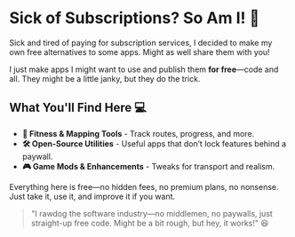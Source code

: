 # Sick of Subscriptions? So Am I! 🚀

Sick and tired of paying for subscription services, I decided to make my own free alternatives to some apps. Might as well share them with you!

I just make apps I might want to use and publish them **for free**—code and all. They might be a little janky, but they do the trick. 

## What You'll Find Here 💻
- **🚴 Fitness & Mapping Tools** - Track routes, progress, and more.
- **🛠 Open-Source Utilities** - Useful apps that don’t lock features behind a paywall.
- **🎮 Game Mods & Enhancements** - Tweaks for transport and realism.

Everything here is free—no hidden fees, no premium plans, no nonsense. Just take it, use it, and improve it if you want. 

> "I rawdog the software industry—no middlemen, no paywalls, just straight-up free code. Might be a bit rough, but hey, it works!" 😆

